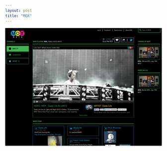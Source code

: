 ```yaml
---
layout: post
title: "MOX"
---
```


<a class="thumbnail" href="http://mox.tv/" target="_blank">
  <img src="/screenshots/mox.jpg">
</a>
